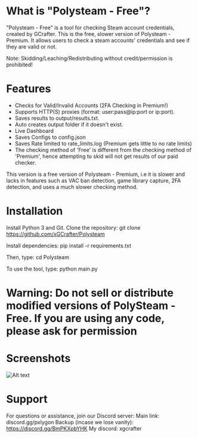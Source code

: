 # What is "Polysteam - Free"?
"Polysteam - Free" is a tool for checking Steam account credentials, created by GCrafter. This is the free, slower version of Polysteam - Premium.
It allows users to check a steam accounts' credentials and see if they are valid or not.

Note: Skidding/Leaching/Redistributing without credit/permission is prohibited! 

# Features

- Checks for Valid/Invalid Accounts (2FA Checking in Premium!)
- Supports HTTP(S) proxies (format: user:pass@ip:port or ip:port). 
- Saves results to output/results.txt.
- Auto creates output folder if it doesn't exist.
- Live Dashboard
- Saves Configs to config.json
- Saves Rate limited to rate_limits.log (Premium gets little to no rate limits)
- The checking method of 'Free' is different from the checking method of 'Premium', hence attempting to skid will not get results of our paid checker.

This version is a free version of Polysteam - Premium, i.e it is slower and lacks in features such as VAC ban detection, game library capture, 2FA detection, and uses a much slower checking method.

# Installation
Install Python 3 and Git.
Clone the repository:
git clone https://github.com/xGCrafter/Polysteam

Install dependencies:
pip install -r requirements.txt

Then, type:
cd Polysteam

To use the tool, type:
python main.py

# Warning: Do not sell or distribute modified versions of PolySteam - Free. If you are using any code, please ask for permission

# Screenshots
![Alt text](https://i.ibb.co/hRq3zZbc/image.png)

# Support
For questions or assistance, join our Discord server:
Main link: discord.gg/pxlygon
Backup (incase we lose vanity): https://discord.gg/BmPKXpbYHK
My discord: xgcrafter
